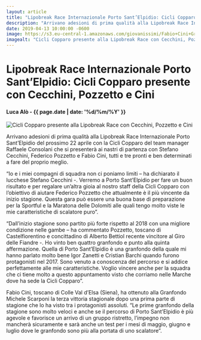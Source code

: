 ```yaml
---
layout: article
title: "Lipobreak Race Internazionale Porto Sant’Elpidio: Cicli Copparo presente con Cecchini, Pozzetto e Cini"
description: "Arrivano adesioni di prima qualità alla Lipobreak Race Internazionale Porto Sant’Elpidio del prossimo 22 aprile con la Cicli Copparo del team manager Raffaele Consolani che si presenterà ai nastri di partenza con Stefano Cecchini, Federico Pozzetto e Fabio Cini, tutti e tre pronti e ben determinati a fare del proprio meglio."
date: 2019-04-13 10:00:00 -0600
image: https://s3.eu-central-1.amazonaws.com/giovanissimi/Fabio+Cini+Granfondo+Scarponi.jpg
imagealt: "Cicli Copparo presente alla Lipobreak Race con Cecchini, Pozzetto e Cini"
---
```


# Lipobreak Race Internazionale Porto Sant’Elpidio: Cicli Copparo presente con Cecchini, Pozzetto e Cini

#### Luca Alò - {{ page.date | date: '%d/%m/%Y' }}

![Cicli Copparo presente alla Lipobreak Race con Cecchini, Pozzetto e Cini](https://s3.eu-central-1.amazonaws.com/giovanissimi/Fabio+Cini+Granfondo+Scarponi.jpg)

Arrivano adesioni di prima qualità alla Lipobreak Race Internazionale Porto Sant’Elpidio del prossimo 22 aprile con la Cicli Copparo del team manager Raffaele Consolani che si presenterà ai nastri di partenza con Stefano Cecchini, Federico Pozzetto e Fabio Cini, tutti e tre pronti e ben determinati a fare del proprio meglio.

“Io e i miei compagni di squadra non ci poniamo limiti – ha dichiarato il lucchese Stefano Cecchini -. Verremo a Porto Sant’Elpidio per fare un buon risultato e per regalare un’altra gioia al nostro staff della Cicli Copparo con l’obiettivo di aiutare Federico Pozzetto che attualmente è il più vincente da inizio stagione. Questa gara può essere una buona base di preparazione per la Sportful e la Maratona delle Dolomiti alle quali tengo molto viste le mie caratteristiche di scalatore puro”.

 “Dall’inizio stagione sono partito più forte rispetto al 2018 con una migliore condizione nelle gambe – ha commentato Pozzetto, toscano di Castelfiorentino e concittadino di Alberto Bettiol recente vincitore al Giro delle Fiandre -. Ho vinto ben quattro granfondo e punto alla quinta affermazione. Quella di Porto Sant’Elpidio è una granfondo della quale mi hanno parlato molto bene Igor Zanetti e Cristian Barchi quando furono protagonisti nel 2017. Sono venuto a conoscenza del percorso e si addice perfettamente alle mie caratteristiche. Voglio vincere anche per la squadra che ci tiene molto a questo appuntamento visto che corriamo nelle Marche dove ha sede la Cicli Copparo”.

Fabio Cini, toscano di Colle Val d’Elsa (Siena), ha ottenuto alla Granfondo Michele Scarponi la terza vittoria stagionale dopo una prima parte di stagione che lo ha visto tra i protagonisti assoluti. “Le prime granfondo della stagione sono molto veloci e anche se il percorso di Porto Sant’Elpidio è più agevole e favorisce un arrivo di un gruppo ristretto, l’impegno non mancherà sicuramente e sarà anche un test per i mesi di maggio, giugno e luglio dove le granfondo sono più alla portata di uno scalatore”.